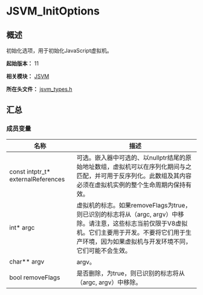# JSVM_InitOptions
<!--Kit: Common Basic Capability-->
<!--Subsystem: arkcompiler-->
<!--Owner: @yuanxiaogou; @string_sz-->
<!--SE: @knightaoko-->
<!--TSE: @test_lzz-->

## 概述

初始化选项，用于初始化JavaScript虚拟机。

**起始版本：** 11

**相关模块：** [JSVM](capi-jsvm.md)

**所在头文件：** [jsvm_types.h](capi-jsvm-types-h.md)

## 汇总

### 成员变量

| 名称 | 描述 |
| -- | -- |
| const intptr_t* externalReferences | 可选。嵌入器中可选的、以nullptr结尾的原始地址数组，虚拟机可以在序列化期间与之匹配，并可用于反序列化。此数组及其内容必须在虚拟机实例的整个生命周期内保持有效。 |
| int* argc | 虚拟机的标志。如果removeFlags为true，则已识别的标志将从（argc, argv）中移除。请注意，这些标志当前仅限于V8虚拟机。它们主要用于开发。不要将它们用于生产环境，因为如果虚拟机与开发环境不同，它们可能不会生效。 |
| char** argv | argv。 |
| bool removeFlags | 是否删除，为true，则已识别的标志将从（argc, argv）中移除。 |



